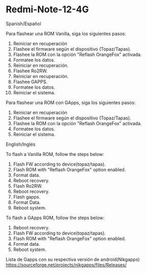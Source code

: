 # Redmi-Note-12-4G

Spanish/Español

Para flashear una ROM Vanilla, siga los siguientes pasos:

1. Reiniciar en recuperación
2. Flashee el firmware según el dispositivo (Topaz/Tapas).
3. Flashee la ROM con la opción "Reflash OrangeFox" activada.
4. Formatee los datos.
5. Reiniciar en recuperación.
6. Flashee Ro2RW.
7. Reiniciar en recuperación.
8. Flashee GAPPS.
9. Formatee los datos.
10. Reiniciar el sistema.

Para flashear una ROM con GApps, siga los siguientes pasos:

1. Reiniciar en recuperación
2. Flashee el firmware según el dispositivo (Topaz/Tapas).
3. Flashee la ROM con la opción "Reflash OrangeFox" activada.
4. Formatee los datos.
5. Reiniciar el sistema.


English/Inglés

To flash a Vanilla ROM, follow the steps below:
1. Flash FW according to device(topaz/tapas).
2. Flash ROM with "Reflash OrangeFox" option enabled.
3. Format data.
4. Reboot recovery.
5. Flash Ro2RW.
6. Reboot recovery.
7. Flash gapps.
8. Format Data.
9. Reboot system.

To flash a GApps ROM, follow the steps below:
1. Reboot recovery.
2. Flash FW according to device(topaz/tapas).
3. Flash ROM with "Reflash OrangeFox" option enabled.
4. Format data.
5. Reboot system.



Lista de Gapps con su respectiva versión de android(Nikgapps)
https://sourceforge.net/projects/nikgapps/files/Releases/
